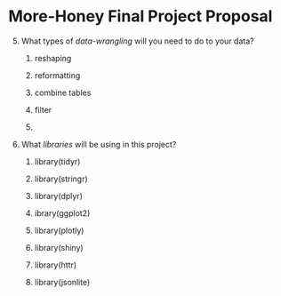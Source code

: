 # More-Honey Final Project Proposal

5. What types of _data-wrangling_ will you need to do to your data?  

    1) reshaping

    2) reformatting
     
    3) combine tables

    4) filter

    5) 


6. What _libraries_ will be using in this project?

    1) library(tidyr)

    2) library(stringr)

    3) library(dplyr)

    4) ibrary(ggplot2)

    5) library(plotly)

    6) library(shiny)

    7) library(httr)
    
    8) library(jsonlite)





